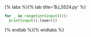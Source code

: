 {% tabs %}{% tab title='BJ_5524.py' %}

```py
for _ in range(int(input())):
  print(input().lower())
```

{% endtab %}{% endtabs %}
